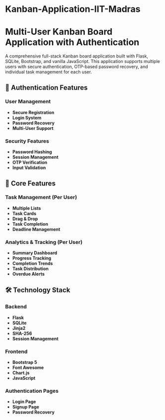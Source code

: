 # Kanban-Application-IIT-Madras

# Multi-User Kanban Board Application with Authentication

A comprehensive full-stack Kanban board application built with Flask, SQLite, Bootstrap, and vanilla JavaScript. This application supports multiple users with secure authentication, OTP-based password recovery, and individual task management for each user.

## 🔐 Authentication Features

### User Management
- **Secure Registration**
- **Login System**
- **Password Recovery**
- **Multi-User Support**

### Security Features
- **Password Hashing**
- **Session Management**
- **OTP Verification**
- **Input Validation**

## 📱 Core Features

### Task Management (Per User)
- **Multiple Lists**
- **Task Cards**
- **Drag & Drop**
- **Task Completion**
- **Deadline Management**

### Analytics & Tracking (Per User)
- **Summary Dashboard**
- **Progress Tracking**
- **Completion Trends**
- **Task Distribution**
- **Overdue Alerts**

## 🛠 Technology Stack

### Backend
- **Flask**
- **SQLite**
- **Jinja2**
- **SHA-256**
- **Session Management**

### Frontend
- **Bootstrap 5**
- **Font Awesome**
- **Chart.js**
- **JavaScript**

### Authentication Pages
- **Login Page**
- **Signup Page**
- **Password Recovery**

```
